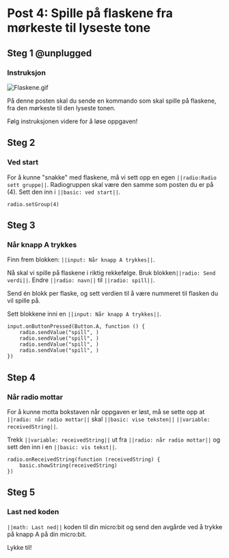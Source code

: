 # Post 4: Spille på flaskene fra mørkeste til lyseste tone


## Steg 1 @unplugged

### Instruksjon

![Flaskene.gif](https://i.postimg.cc/WbbPfVS1/Flaskene.gif)

På denne posten skal du sende en kommando som skal spille på flaskene, fra den mørkeste til den lyseste tonen.

Følg instruksjonen videre for å løse oppgaven!



## Steg 2

### Ved start

For å kunne "snakke" med flaskene, må vi sett opp en egen ``||radio:Radio sett gruppe||``. Radiogruppen skal være den samme som posten du er på (4). Sett den inn i ``||basic: ved start||``.

```blocks
radio.setGroup(4)
```

## Steg 3

### Når knapp A trykkes

Finn frem blokken: ``||input: Når knapp A trykkes||``.

Nå skal vi spille på flaskene i riktig rekkefølge. Bruk blokken``||radio: Send verdi||``. Endre ``||radio: navn||`` til ``||radio: spill||``. 

Send én blokk per flaske, og sett verdien til å være nummeret til flasken du vil spille på.

Sett blokkene inni en ``||input: Når knapp A trykkes||``.

```blocks
input.onButtonPressed(Button.A, function () {
    radio.sendValue("spill", )
    radio.sendValue("spill", )
    radio.sendValue("spill", )
    radio.sendValue("spill", )
})
```


## Step 4

### Når radio mottar

For å kunne motta bokstaven når oppgaven er løst, må se sette opp at ``||radio: når radio mottar||`` skal ``||basic: vise teksten||`` ``||variable: receivedString||``.

Trekk ``||variable: receivedString||`` ut fra ``||radio: når radio mottar||`` og sett den inn i en ``||basic: vis tekst||``.

```blocks
radio.onReceivedString(function (receivedString) {
    basic.showString(receivedString)
})
```

## Steg 5

### Last ned koden

``||math: Last ned||`` koden til din micro:bit og send den avgårde ved å trykke på knapp A på din micro:bit. 

Lykke til!